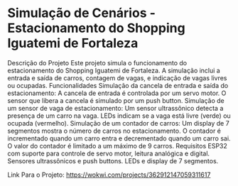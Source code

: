 # Simulação de Cenários - Estacionamento do Shopping Iguatemi de Fortaleza
Descrição do Projeto
Este projeto simula o funcionamento do estacionamento do Shopping Iguatemi de Fortaleza. A simulação inclui a entrada e saída de carros, contagem de vagas, e indicação de vagas livres ou ocupadas. 
Funcionalidades
Simulação da cancela de entrada e saída do estacionamento: A cancela de entrada é controlada por um servo motor.
O sensor que libera a cancela é simulado por um push button.
Simulação de um sensor de vaga de estacionamento: Um sensor ultrassônico detecta a presença de um carro na vaga.
LEDs indicam se a vaga está livre (verde) ou ocupada (vermelho).
Simulação de um contador de carros: Um display de 7 segmentos mostra o número de carros no estacionamento.
O contador é incrementado quando um carro entra e decrementado quando um carro sai.
O valor do contador é limitado a um máximo de 9 carros.
Requisitos
ESP32 com suporte para controle de servo motor, leitura analógica e digital.
Sensores ultrassônicos e push buttons.
LEDs e display de 7 segmentos.

Link Para o Projeto: https://wokwi.com/projects/362912147059311617
